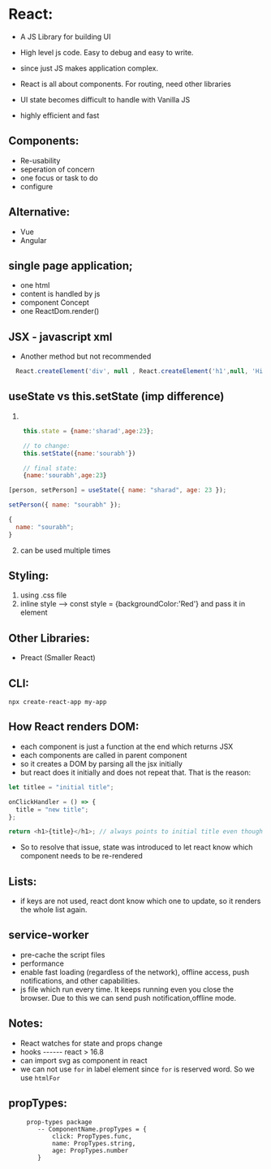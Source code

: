 # React:

- A JS Library for building UI
- High level js code. Easy to debug and easy to write.
- since just JS makes application complex.
- React is all about components. For routing, need other libraries

- UI state becomes difficult to handle with Vanilla JS
- highly efficient and fast

## Components:

- Re-usability
- seperation of concern
- one focus or task to do
- configure

## Alternative:

- Vue
- Angular

## single page application;

- one html
- content is handled by js
- component Concept
- one ReactDom.render()

## JSX - javascript xml

- Another method but not recommended

```js
  React.createElement('div', null , React.createElement('h1',null, 'Hi')); -> without class
```

## useState vs this.setState (imp difference)

1.

```js
    this.state = {name:'sharad',age:23};

    // to change:
    this.setState({name:'sourabh'})

    // final state:
    {name:'sourabh',age:23}
```

```jsx
[person, setPerson] = useState({ name: "sharad", age: 23 });

setPerson({ name: "sourabh" });

{
  name: "sourabh";
}
```

2.  can be used multiple times

## Styling:

1. using .css file
2. inline style --> const style = {backgroundColor:'Red'} and pass it in element

## Other Libraries:

- Preact (Smaller React)

## CLI:

```
npx create-react-app my-app
```

## How React renders DOM:

- each component is just a function at the end which returns JSX
- each components are called in parent component
- so it creates a DOM by parsing all the jsx initially
- but react does it initially and does not repeat that. That is the reason:

```js
let titlee = "initial title";

onClickHandler = () => {
  title = "new title";
};

return <h1>{title}</h1>; // always points to initial title even though the button is clicked
```

- So to resolve that issue, state was introduced to let react know which component needs to be re-rendered

## Lists:

- if keys are not used, react dont know which one to update, so it renders the whole list again.

## service-worker

- pre-cache the script files
- performance
- enable fast loading (regardless of the network), offline access, push notifications, and other capabilities.
- js file which run every time. It keeps running even you close the browser. Due to this we can send push notification,offline mode.

## Notes:

- React watches for state and props change
- hooks ------ react > 16.8
- can import svg as component in react
- we can not use `for` in label element since `for` is reserved word. So we use `htmlFor`

## propTypes:

```
     prop-types package
        -- ComponentName.propTypes = {
            click: PropTypes.func,
            name: PropTypes.string,
            age: PropTypes.number
        }
```
